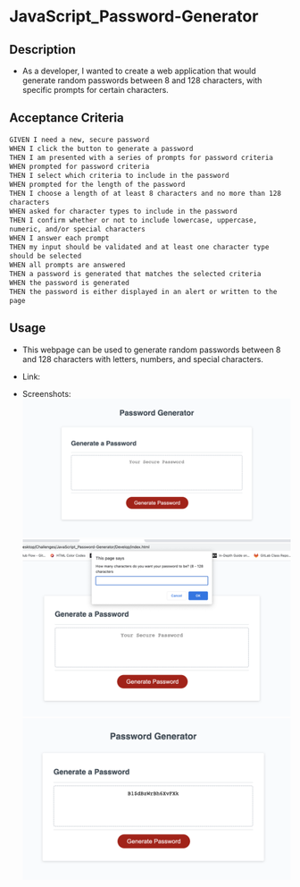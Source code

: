 # JavaScript_Password-Generator

## Description

* As a developer, I wanted to create a web application that would generate random passwords between 8 and 128 characters, with specific prompts for certain characters.

## Acceptance Criteria

```
GIVEN I need a new, secure password
WHEN I click the button to generate a password
THEN I am presented with a series of prompts for password criteria
WHEN prompted for password criteria
THEN I select which criteria to include in the password
WHEN prompted for the length of the password
THEN I choose a length of at least 8 characters and no more than 128 characters
WHEN asked for character types to include in the password
THEN I confirm whether or not to include lowercase, uppercase, numeric, and/or special characters
WHEN I answer each prompt
THEN my input should be validated and at least one character type should be selected
WHEN all prompts are answered
THEN a password is generated that matches the selected criteria
WHEN the password is generated
THEN the password is either displayed in an alert or written to the page
```

## Usage

* This webpage can be used to generate random passwords between 8 and 128 characters with letters, numbers, and special characters.

* Link:

* Screenshots:
    <img src="./assets/javascript_1.png"/>
    <img src="./assets/javascript_2.png"/>
    <img src="./assets/javascript_3.png"/>